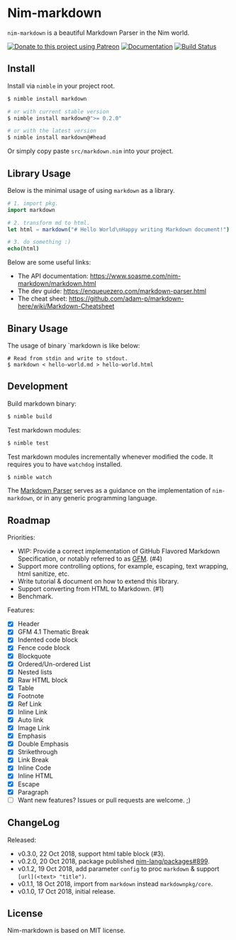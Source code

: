 # Nim-markdown

`nim-markdown` is a beautiful Markdown Parser in the Nim world.

[![Donate to this project using Patreon](https://img.shields.io/badge/patreon-donate-green.svg?style=for-the-badge&colorB=green)](https://patreon.com/enqueuezero)
[![Documentation](https://img.shields.io/badge/documentation-passed-brightgreen.svg?style=for-the-badge&longCache=true)](https://www.soasme.com/nim-markdown/markdown.html)
[![Build Status](https://travis-ci.org/soasme/nim-markdown.svg?branch=master)](https://travis-ci.org/soasme/nim-markdown)

## Install

Install via `nimble` in your project root.

```bash
$ nimble install markdown

# or with current stable version
$ nimble install markdown@">= 0.2.0"

# or with the latest version
$ nimble install markdown@#head
```

Or simply copy paste `src/markdown.nim` into your project.

## Library Usage

Below is the minimal usage of using `markdown` as a library.

```nim
# 1. import pkg.
import markdown

# 2. transform md to html.
let html = markdown("# Hello World\nHappy writing Markdown document!")

# 3. do something :)
echo(html)
```

Below are some useful links:

* The API documentation: <https://www.soasme.com/nim-markdown/markdown.html>
* The dev guide: <https://enqueuezero.com/markdown-parser.html>
* The cheat sheet: <https://github.com/adam-p/markdown-here/wiki/Markdown-Cheatsheet>

## Binary Usage

The usage of binary `markdown is like below:

```
# Read from stdin and write to stdout.
$ markdown < hello-world.md > hello-world.html
```

## Development

Build markdown binary:

```bash
$ nimble build
```

Test markdown modules:

```bash
$ nimble test
```

Test markdown modules incrementally whenever modified the code. It requires you to have `watchdog` installed.

```bash
$ nimble watch
```

The [Markdown Parser](https://enqueuezero.com/markdown-parser.html) serves as a guidance on the implementation of `nim-markdown`, or in any generic programming language.

## Roadmap

Priorities:

* WIP: Provide a correct implementation of GitHub Flavored Markdown Specification, or notably referred to as [GFM](https://github.github.com/gfm/). (#4)
* Support more controlling options, for example, escaping, text wrapping, html sanitize, etc.
* Write tutorial & document on how to extend this library.
* Support converting from HTML to Markdown. (#1)
* Benchmark.

Features:

- [x] Header
- [x] GFM 4.1 Thematic Break
- [x] Indented code block
- [x] Fence code block
- [x] Blockquote
- [x] Ordered/Un-ordered List
- [x] Nested lists
- [x] Raw HTML block
- [x] Table
- [x] Footnote
- [x] Ref Link
- [x] Inline Link
- [x] Auto link
- [x] Image Link
- [x] Emphasis
- [x] Double Emphasis
- [x] Strikethrough
- [x] Link Break
- [x] Inline Code
- [x] Inline HTML
- [x] Escape
- [x] Paragraph
- [ ] Want new features? Issues or pull requests are welcome. ;)

## ChangeLog

Released:

* v0.3.0, 22 Oct 2018, support html table block (#3).
* v0.2.0, 20 Oct 2018, package published [nim-lang/packages#899](https://github.com/nim-lang/packages/pull/899).
* v0.1.2, 19 Oct 2018, add parameter `config` to proc `markdown` & support `[url](<text> "title")`.
* v0.1.1, 18 Oct 2018, import from `markdown` instead `markdownpkg/core`.
* v0.1.0, 17 Oct 2018, initial release.

## License

Nim-markdown is based on MIT license.
